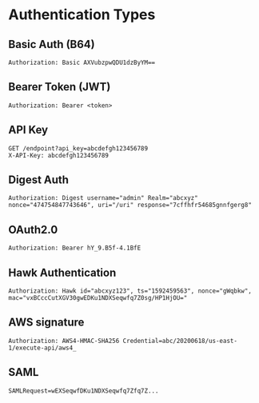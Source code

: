# Authentication Types

## Basic Auth (B64)
```
Authorization: Basic AXVubzpwQDU1dzByYM==
```

## Bearer Token (JWT)
```
Authorization: Bearer <token>
```

## API Key
```
GET /endpoint?api_key=abcdefgh123456789
X-API-Key: abcdefgh123456789
```

## Digest Auth
```
Authorization: Digest username="admin" Realm="abcxyz" nonce="474754847743646", uri="/uri" response="7cffhfr54685gnnfgerg8"
```

## OAuth2.0
```
Authorization: Bearer hY_9.B5f-4.1BfE
```

## Hawk Authentication
``` 
Authorization: Hawk id="abcxyz123", ts="1592459563", nonce="gWqbkw", mac="vxBCccCutXGV30gwEDKu1NDXSeqwfq7Z0sg/HP1HjOU="
```

## AWS signature
```
Authorization: AWS4-HMAC-SHA256 Credential=abc/20200618/us-east-1/execute-api/aws4_
```

## SAML
```
SAMLRequest=wEXSeqwfDKu1NDXSeqwfq7Zfq7Z...
```
